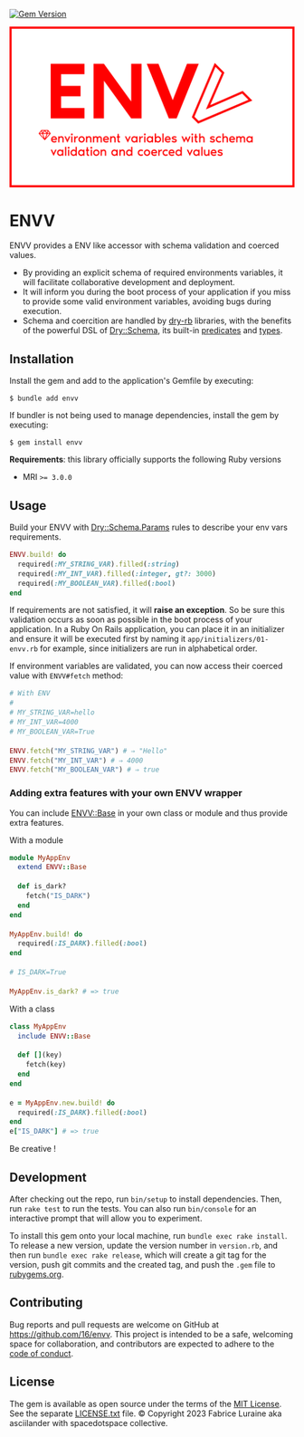 [![Gem Version](https://badge.fury.io/rb/envv.svg)](https://badge.fury.io/rb/envv)

![ENVV banner](doc/banner.svg)

# ENVV

ENVV provides a ENV like accessor with schema validation and coerced values. 

* By providing an explicit schema of required environments variables, it will facilitate collaborative development and deployment.
* It will inform you during the boot process of your application if you miss to provide some valid environment variables, avoiding bugs during execution.
* Schema and coercition are handled by [dry-rb](https://dry-rb.org/) libraries, with the benefits of the powerful DSL of [Dry::Schema](https://dry-rb.org/gems/dry-schema), its built-in [predicates](https://dry-rb.org/gems/dry-schema/1.13/basics/built-in-predicates/) and [types](https://dry-rb.org/gems/dry-schema/1.13/basics/type-specs/).


## Installation

Install the gem and add to the application's Gemfile by executing:

    $ bundle add envv

If bundler is not being used to manage dependencies, install the gem by executing:

    $ gem install envv

**Requirements**: this library officially supports the following Ruby versions

* MRI `>= 3.0.0`


## Usage

Build your ENVV with [Dry::Schema.Params](https://dry-rb.org/gems/dry-schema/1.13/params/) rules to describe your env vars requirements.

```ruby
ENVV.build! do
  required(:MY_STRING_VAR).filled(:string)
  required(:MY_INT_VAR).filled(:integer, gt?: 3000)
  required(:MY_BOOLEAN_VAR).filled(:bool)
end
```

If requirements are not satisfied, it will **raise an exception**. So be sure this validation occurs as soon as possible in the boot process of your application.
In a Ruby On Rails application, you can place it in an initializer and ensure it will be executed first by naming it `app/initializers/01-envv.rb` for example, since initializers are run in alphabetical order.

If environment variables are validated, you can now access their coerced value with `ENVV#fetch` method:

```ruby
# With ENV
#
# MY_STRING_VAR=hello
# MY_INT_VAR=4000
# MY_BOOLEAN_VAR=True

ENVV.fetch("MY_STRING_VAR") # ⇒ "Hello"
ENVV.fetch("MY_INT_VAR") # ⇒ 4000
ENVV.fetch("MY_BOOLEAN_VAR") # ⇒ true
```

### Adding extra features with your own ENVV wrapper

You can include [ENVV::Base](lib/envv/base.rb) in your own class or module and thus provide extra features.

With a module

```ruby
module MyAppEnv
  extend ENVV::Base

  def is_dark?
    fetch("IS_DARK")
  end
end

MyAppEnv.build! do
  required(:IS_DARK).filled(:bool)
end

# IS_DARK=True

MyAppEnv.is_dark? # => true
```

With a class

```ruby
class MyAppEnv
  include ENVV::Base

  def [](key)
    fetch(key)
  end
end

e = MyAppEnv.new.build! do
  required(:IS_DARK).filled(:bool)
end
e["IS_DARK"] # => true
```

Be creative !


## Development

After checking out the repo, run `bin/setup` to install dependencies. Then, run `rake test` to run the tests. You can also run `bin/console` for an interactive prompt that will allow you to experiment.

To install this gem onto your local machine, run `bundle exec rake install`. To release a new version, update the version number in `version.rb`, and then run `bundle exec rake release`, which will create a git tag for the version, push git commits and the created tag, and push the `.gem` file to [rubygems.org](https://rubygems.org).


## Contributing

Bug reports and pull requests are welcome on GitHub at https://github.com/16/envv. This project is intended to be a safe, welcoming space for collaboration, and contributors are expected to adhere to the [code of conduct](https://github.com/16/envv/blob/master/CODE_OF_CONDUCT.md).


## License

The gem is available as open source under the terms of the [MIT License](https://opensource.org/licenses/MIT). See the separate [LICENSE.txt](LICENSE.txt) file. © Copyright 2023 Fabrice Luraine aka asciilander with spacedotspace collective.


